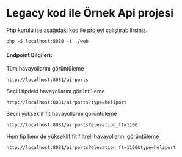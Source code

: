 # Legacy kod ile Örnek Api projesi

Php kurulu ise aşağıdaki kod ile projeyi çalıştırabilirsiniz.
```
php -S localhost:8080 -t ./web
```

#### Endpoint Bilgileri:

Tüm havayollarını görüntüleme

```
http://localhost:8081/airports
```

Seçili tipdeki havayollarını görüntüleme

```
http://localhost:8081/airports?type=heliport
```

Seçili yükseklif fit havayollarını görüntüleme
```
http://localhost:8081/airports?elevation_ft=1100
```

Hem tip hem de yükseklif fit filtreli havayollarını görüntüleme
```
http://localhost:8081/airports?elevation_ft=1100&type=heliport
```